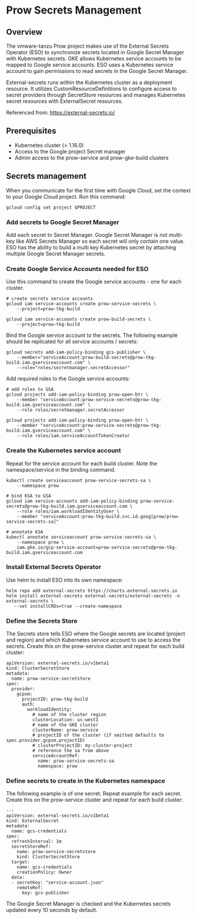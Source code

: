 # Prow Secrets Management

## Overview

The vmware-tanzu Prow project makes use of the External Secrets Operator (ESO) to synchronize secrets located in Google Secret Manager with Kubernetes secrets.  GKE allows Kubernetes service accounts to be mapped to Google service accounts.  ESO uses a Kubernetes service account to gain permissions to read secrets in the Google Secret Manager.

External-secrets runs within the Kubernetes cluster as a deployment resource. It utilizes CustomResourceDefinitions to configure access to secret providers through SecretStore resources and manages Kubernetes secret resources with ExternalSecret resources.

Referenced from: https://external-secrets.io/

## Prerequisites

 - Kubernetes cluster (> 1.16.0)
 - Access to the Google project Secret manager
 - Admin access to the prow-service and prow-gke-build clusters

## Secrets management

When you communicate for the first time with Google Cloud, set the context to your Google Cloud project. Run this command:
```
gcloud config set project $PROJECT
```

### Add secrets to Google Secret Manager

Add each secret to Secret Manager.  Google Secret Manager is not multi-key like AWS Secrets Manager so each secret will only contain one value.  ESO has the ability to build a multi key Kubernetes secret by attaching multiple Google Secret Manager secrets.

### Create Google Service Accounts needed for ESO

Use this command to create the Google service accounts - one for each cluster.
```
# create secrets service accounts
gcloud iam service-accounts create prow-service-secrets \
    --project=prow-tkg-build

gcloud iam service-accounts create prow-build-secrets \
    --project=prow-tkg-build
```

Bind the Google service account to the secrets.  The following example should be replicated for all service accounts / secrets:

```
gcloud secrets add-iam-policy-binding gcs-publisher \
    --member="serviceAccount:prow-build-secrets@prow-tkg-build.iam.gserviceaccount.com" \
    --role="roles/secretmanager.secretAccessor"
```

Add required roles to the Google service accounts:
```
# add roles to GSA
gcloud projects add-iam-policy-binding prow-open-btr \
    --member "serviceAccount:prow-service-secrets@prow-tkg-build.iam.gserviceaccount.com" \
    --role roles/secretmanager.secretAccessor

gcloud projects add-iam-policy-binding prow-open-btr \
    --member "serviceAccount:prow-service-secrets@prow-tkg-build.iam.gserviceaccount.com" \
    --role roles/iam.serviceAccountTokenCreator
```

### Create the Kubernetes service account

Repeat for the service account for each build cluster.  Note the namespace/service in the binding command.

```
kubectl create serviceaccount prow-service-secrets-sa \
    --namespace prow

# bind KSA to GSA
gcloud iam service-accounts add-iam-policy-binding prow-service-secrets@prow-tkg-build.iam.gserviceaccount.com \
    --role roles/iam.workloadIdentityUser \
    --member "serviceAccount:prow-tkg-build.svc.id.goog[prow/prow-service-secrets-sa]"

# annotate KSA
kubectl annotate serviceaccount prow-service-secrets-sa \
    --namespace prow \
    iam.gke.io/gcp-service-account=prow-service-secrets@prow-tkg-build.iam.gserviceaccount.com
  ```

### Install External Secrets Operator

Use helm to install ESO into its own namespace:

   ```
   helm repo add external-secrets https://charts.external-secrets.io
   helm install external-secrets external-secrets/external-secrets -n external-secrets \
      --set installCRDs=true --create-namespace
   ```

### Define the Secrets Store

The Secrets store tells ESO where the Google secrets are located (project and region) and which Kubernetes service account to use to access the secrets.  Create this on the prow-service cluster and repeat for each build cluster:

   ```
   apiVersion: external-secrets.io/v1beta1
   kind: ClusterSecretStore
   metadata:
     name: prow-service-secretstore
   spec:
     provider:
       gcpsm:
         projectID: prow-tkg-build
         auth:
           workloadIdentity:
             # name of the cluster region
             clusterLocation: us-west1
             # name of the GKE cluster
             clusterName: prow-service
             # projectID of the cluster (if omitted defaults to spec.provider.gcpsm.projectID)
             # clusterProjectID: my-cluster-project
             # reference the sa from above
             serviceAccountRef:
               name: prow-service-secrets-sa
               namespace: prow
   ```

### Define secrets to create in the Kubernetes namespace

The following example is of one secret.  Repeat example for each secret. Create this on the prow-service cluster and repeat for each build cluster:
```
---
apiVersion: external-secrets.io/v1beta1
kind: ExternalSecret
metadata:
  name: gcs-credentials
spec:
  refreshInterval: 1m
  secretStoreRef:
    name: prow-service-secretstore
    kind: ClusterSecretStore
  target:
    name: gcs-credentials
    creationPolicy: Owner
  data:
  - secretKey: "service-account.json"
    remoteRef:
      key: gcs-publisher
```

The Google Secret Manager is checked and the Kubernetes secrets updated every 10 seconds by default.
